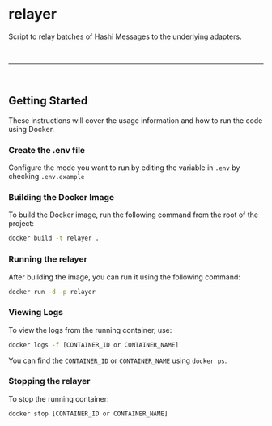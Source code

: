 # relayer

Script to relay batches of Hashi Messages to the underlying adapters.

&nbsp;

---

&nbsp;

## Getting Started

These instructions will cover the usage information and how to run the code using Docker.

### Create the .env file

Configure the mode you want to run by editing the variable in `.env` by checking `.env.example`

### Building the Docker Image

To build the Docker image, run the following command from the root of the project:

```sh
docker build -t relayer .
```

### Running the relayer

After building the image, you can run it using the following command:

```sh
docker run -d -p relayer
```

### Viewing Logs

To view the logs from the running container, use:

```sh
docker logs -f [CONTAINER_ID or CONTAINER_NAME]
```

You can find the `CONTAINER_ID` or `CONTAINER_NAME` using `docker ps`.

### Stopping the relayer

To stop the running container:

```sh
docker stop [CONTAINER_ID or CONTAINER_NAME]
```